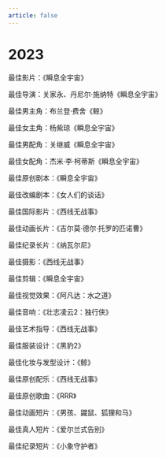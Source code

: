 ```yaml
---
article: false
---
```


# 2023

最佳影片：《瞬息全宇宙》

最佳导演：关家永、丹尼尔·施纳特《瞬息全宇宙》

最佳男主角：布兰登·费舍《鲸》

最佳女主角：杨紫琼《瞬息全宇宙》

最佳男配角：关继威《瞬息全宇宙》

最佳女配角：杰米·李·柯蒂斯《瞬息全宇宙》

最佳原创剧本：《瞬息全宇宙》

最佳改编剧本：《女人们的谈话》

最佳国际影片：《西线无战事》

最佳动画长片：《吉尔莫·德尔·托罗的匹诺曹》

最佳纪录长片：《纳瓦尔尼》

最佳摄影：《西线无战事》

最佳剪辑：《瞬息全宇宙》

最佳视觉效果：《阿凡达：水之道》

最佳音响：《壮志凌云2：独行侠》

最佳艺术指导：《西线无战事》

最佳服装设计：《黑豹2》

最佳化妆与发型设计：《鲸》

最佳原创配乐：《西线无战事》

最佳原创歌曲：《RRR》

最佳动画短片：《男孩、鼹鼠、狐狸和马》

最佳真人短片：《爱尔兰式告别》

最佳纪录短片：《小象守护者》